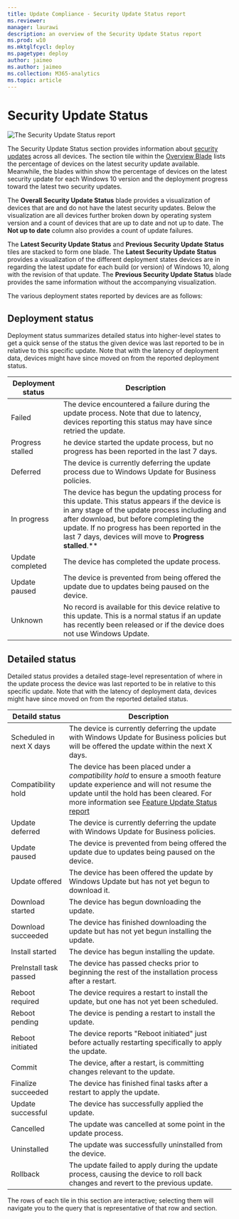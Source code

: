 ```yaml
---
title: Update Compliance - Security Update Status report
ms.reviewer: 
manager: laurawi
description: an overview of the Security Update Status report
ms.prod: w10
ms.mktglfcycl: deploy
ms.pagetype: deploy
author: jaimeo
ms.author: jaimeo
ms.collection: M365-analytics
ms.topic: article
---
```


# Security Update Status

![The Security Update Status report](images/UC_workspace_SU_status.png)

The Security Update Status section provides information about [security updates](waas-quick-start.md#definitions) across all devices. The section tile within the [Overview Blade](update-compliance-using.md#overview-blade) lists the percentage of devices on the latest security update available. Meanwhile, the blades within show the percentage of devices on the latest security update for each Windows 10 version and the deployment progress toward the latest two security updates.  

The **Overall Security Update Status** blade provides a visualization of devices that are and do not have the latest security updates. Below the visualization are all devices further broken down by operating system version and a count of devices that are up to date and not up to date. The **Not up to date** column also provides a count of update failures.
 
The **Latest Security Update Status** and **Previous Security Update Status** tiles are stacked to form one blade. The **Latest Security Update Status** provides a visualization of the different deployment states devices are in regarding the latest update for each build (or version) of Windows 10, along with the revision of that update. The **Previous Security Update Status** blade provides the same information without the accompanying visualization. 

The various deployment states reported by devices are as follows:

## Deployment status
Deployment status summarizes detailed status into higher-level states to get a quick sense of the status the given device was last reported to be in relative to this specific update. Note that with the latency of deployment data, devices might have since moved on from the reported deployment status.  

|Deployment status    |Description  |
|---------|---------|
|Failed     |  The device encountered a failure during the update process. Note that due to latency, devices reporting this status may have since retried the update.        |
|Progress stalled     | he device started the update process, but no progress has been reported in the last 7 days.        |
|Deferred     |   The device is currently deferring the update process due to Windows Update for Business policies.      |
|In progress     | The device has begun the updating process for this update. This status appears if the device is in any stage of the update process including and after download, but before completing the update. If no progress has been reported in the last 7 days, devices will move to **Progress stalled**.**         |
|Update completed     |  The device has completed the update process.        |
|Update paused     |  The device is prevented from being offered the update due to updates being paused on the device.       |
|Unknown     | No record is available for this device relative to this update. This is a normal status if an update has recently been released or if the device does not use Windows Update.  |


## Detailed status
Detailed status provides a detailed stage-level representation of where in the update process the device was last reported to be in relative to this specific update. Note that with the latency of deployment data, devices might have since moved on from the reported detailed status.


|Detaild status  |Description  |
|---------|---------|
|Scheduled in next X days     |  The device is currently deferring the update with Windows Update for Business policies but will be offered the update within the next X days.       |
|Compatibility hold     |  The device has been placed under a *compatibility hold* to ensure a smooth feature update experience and will not resume the update until the hold has been cleared. For more information see [Feature Update Status report](update-compliance-feature-update-status.md#compatibility-holds)        |
|Update deferred     |  The device is currently deferring the update with Windows Update for Business policies.       |
|Update paused     |  The device is prevented from being offered the update due to updates being paused on the device.        |
|Update offered     |  The device has been offered the update by Windows Update but has not yet begun to download it.       |
|Download started     | The device has begun downloading the update.        |
|Download succeeded     | The device has finished downloading the update but has not yet begun installing the update.         |
|Install started     |  The device has begun installing the update.       |
|PreInstall task passed     |  The device has passed checks prior to beginning the rest of the installation process after a restart.       |
|Reboot required     |  The device requires a restart to install the update, but one has not yet been scheduled.       |
|Reboot pending     |  The device is pending a restart to install the update.       |
|Reboot initiated     |  The device reports "Reboot initiated" just before actually restarting specifically to apply the update.       |
|Commit     | The device, after a restart, is committing changes relevant to the update.        |
|Finalize succeeded     | The device has finished final tasks after a restart to apply the update.        |
|Update successful     | The device has successfully applied the update.        |
|Cancelled     | The update was cancelled at some point in the update process.        |
|Uninstalled     | The update was successfully uninstalled from the device.        |
|Rollback     |  The update failed to apply during the update process, causing the device to roll back changes and revert to the previous update.       |





The rows of each tile in this section are interactive; selecting them will navigate you to the query that is representative of that row and section. 
